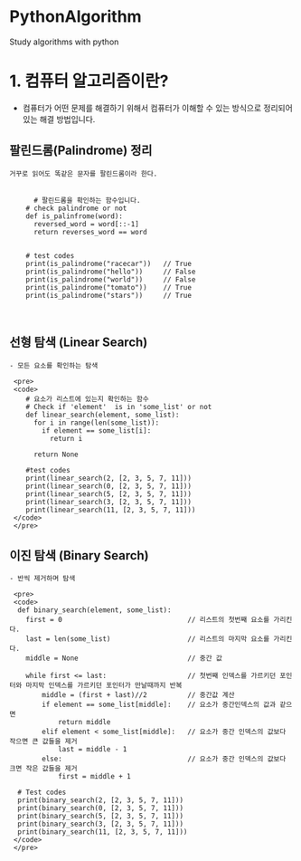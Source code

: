 # PythonAlgorithm
Study algorithms with python

# 1. 컴퓨터 알고리즘이란?

  - 컴퓨터가 어떤 문제를 해결하기 위해서 컴퓨터가 이해할 수 있는 방식으로 정리되어 있는 해결 방법입니다. 
  
  ## 팔린드롬(Palindrome) 정리
  
    거꾸로 읽어도 똑같은 문자를 팔린드롬이라 한다.
   
   <pre>
   <code>
      # 팔린드롬을 확인하는 함수입니다.
    # check palindrome or not
    def is_palinfrome(word):
      reversed_word = word[::-1]
      return reverses_word == word


    # test codes
    print(is_palindrome("racecar"))   // True
    print(is_palindrome("hello"))     // False
    print(is_palindrome("world"))     // False
    print(is_palindrome("tomato"))    // True
    print(is_palindrome("stars"))     // True
   </code>
   </pre>
    

  ## 선형 탐색 (Linear Search)
  
    - 모든 요소를 확인하는 탐색
    
     <pre>
     <code>
        # 요소가 리스트에 있는지 확인하는 함수
        # Check if 'element'  is in 'some_list' or not
        def linear_search(element, some_list):
          for i in range(len(some_list)):
            if element == some_list[i]:
              return i

          return None

        #test codes
        print(linear_search(2, [2, 3, 5, 7, 11]))
        print(linear_search(0, [2, 3, 5, 7, 11]))
        print(linear_search(5, [2, 3, 5, 7, 11]))
        print(linear_search(3, [2, 3, 5, 7, 11]))
        print(linear_search(11, [2, 3, 5, 7, 11]))
     </code>
     </pre>
    
    
  ## 이진 탐색 (Binary Search)
  
    - 반씩 제거하며 탐색
    
     <pre>
     <code>
      def binary_search(element, some_list):
        first = 0                               // 리스트의 첫번째 요소를 가리킨다.
        last = len(some_list)                   // 리스트의 마지막 요소를 가리킨다.
        middle = None                           // 중간 값

        while first <= last:                    // 첫번째 인덱스를 가르키던 포인터와 마지막 인덱스를 가르키던 포인터가 만날때까지 반복
            middle = (first + last)//2          // 중간값 계산
            if element == some_list[middle]:    // 요소가 중간인덱스의 값과 같으면
                return middle                   
            elif element < some_list[middle]:   // 요소가 중간 인덱스의 값보다 작으면 큰 값들을 제거
                last = middle - 1
            else:                               // 요소가 중간 인덱스의 값보다 크면 작은 값들을 제거
                first = middle + 1

      # Test codes
      print(binary_search(2, [2, 3, 5, 7, 11]))
      print(binary_search(0, [2, 3, 5, 7, 11]))
      print(binary_search(5, [2, 3, 5, 7, 11]))
      print(binary_search(3, [2, 3, 5, 7, 11]))
      print(binary_search(11, [2, 3, 5, 7, 11]))
     </code>
     </pre>
    
